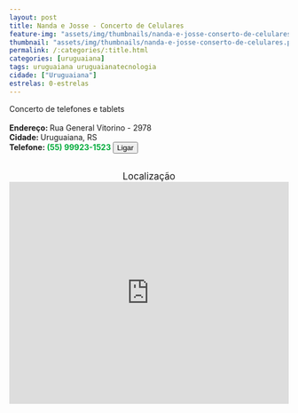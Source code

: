 ```yaml
---
layout: post
title: Nanda e Josse - Concerto de Celulares
feature-img: "assets/img/thumbnails/nanda-e-josse-conserto-de-celulares.png"
thumbnail: "assets/img/thumbnails/nanda-e-josse-conserto-de-celulares.png"
permalink: /:categories/:title.html
categories: [uruguaiana]
tags: uruguaiana uruguaianatecnologia
cidade: ["Uruguaiana"]
estrelas: 0-estrelas
---
```

Concerto de telefones e tablets<!-- more --><br/>
<br/>
<b>Endereço: </b>Rua General Vitorino - 2978<br />
<b>Cidade: </b>Uruguaiana, RS<br />
<b>Telefone: <span style="color: #00ab3a;">(55) 99923-1523</span> <a href="tel:55999231523"><button class="ligar">Ligar</button></a></b><br />
<br />
<div style="font-size: larger; text-align: center;">
Localização</div>
<iframe src="https://www.google.com/maps/embed?pb=!1m14!1m8!1m3!1d3523293.3198441165!2d-53.6698331!3d-30.4157948!3m2!1i1024!2i768!4f13.1!3m3!1m2!1s0x94535b481f25db63%3A0x9201d95a06b2cdef!2sR.+Gen.+Vit%C3%B3rino%2C+2978+-+Centro%2C+Uruguaiana+-+RS%2C+97500-330!5e0!3m2!1spt-BR!2sbr!4v1523213860089" width="100%" height="400" frameborder="0" style="border:0" allowfullscreen></iframe>
